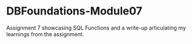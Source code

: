 # DBFoundations-Module07
Assignment 7 showcasing SQL Functions and a write-up articulating my learnings from the assignment.
